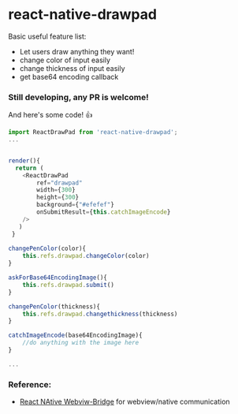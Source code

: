 # react-native-drawpad

Basic useful feature list:

 * Let users draw anything they want!
 * change color of input easily
 * change thickness of input easily
 * get base64 encoding callback


### Still developing, any PR is welcome!


And here's some code! :+1:

```javascript
import ReactDrawPad from 'react-native-drawpad';
...


render(){
  return (
    <ReactDrawPad
        ref="drawpad"
        width={300}
        height={300}
        background={"#efefef"}
        onSubmitResult={this.catchImageEncode}
    />
   )
 }
 
changePenColor(color){
	this.refs.drawpad.changeColor(color)
}

askForBase64EncodingImage(){
	this.refs.drawpad.submit()
}

changePenColor(thickness){
	this.refs.drawpad.changethickness(thickness)
}

catchImageEncode(base64EncodingImage){
	//do anything with the image here
}

...
```

### Reference:

 * [React NAtive Webviw-Bridge](https://github.com/alinz/react-native-webview-bridge) for webview/native communication

